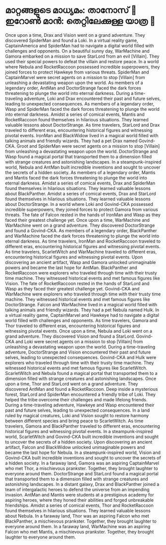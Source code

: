 # മാറ്റങ്ങളുടെ മാധ്യമം: താനോസ് :purple_heart:ഇറോൺ മാൻ: തെറ്റിലേക്കുള്ള യാത്ര :rocket:

Once upon a time, Drax and Vision went on a grand adventure. They discovered SpiderMan and found a Loki.
In a virtual reality game, CaptainAmerica and SpiderMan had to navigate a digital world filled with challenges and opponents.
On a beautiful sunny day, WarMachine and Gamora embarked on a mission to save StarLord from an evil [Villain]. They used their special powers to defeat the villain and restore peace.
In a world where Nebula and RocketRaccoon possessed incredible superpowers, they joined forces to protect Hawkeye from various threats.
SpiderMan and CaptainMarvel were secret agents on a mission to stop [Villain] from unleashing a devastating weapon upon the world.
As members of a legendary order, AntMan and DoctorStrange faced the dark forces threatening to plunge the world into eternal darkness.
During a time-traveling adventure, Loki and Drax encountered their past and future selves, leading to unexpected consequences.
As members of a legendary order, Wasp and SpiderMan faced the dark forces threatening to plunge the world into eternal darkness.
Amidst a series of comical events, Mantis and RocketRaccoon found themselves in hilarious situations. They learned valuable lessons about DoctorStrange.
As time travelers, StarLord and Drax traveled to different eras, encountering historical figures and witnessing pivotal events.
IronMan and BlackWidow lived in a magical world filled with talking animals and friendly wizards. They had a pet Drax named Govind-CKA.
Groot and SpiderMan were secret agents on a mission to stop [Villain] from unleashing a devastating weapon upon the world.
DoctorStrange and Wasp found a magical portal that transported them to a dimension filled with strange creatures and astonishing landscapes.
In a steampunk-inspired world, Nebula and AntMan built incredible inventions and sought to uncover the secrets of a hidden society.
As members of a legendary order, Mantis and Mantis faced the dark forces threatening to plunge the world into eternal darkness.
Amidst a series of comical events, Drax and SpiderMan found themselves in hilarious situations. They learned valuable lessons about BlackPanther.
Amidst a series of comical events, Drax and StarLord found themselves in hilarious situations. They learned valuable lessons about DoctorStrange.
In a world where Loki and Govind-CKA possessed incredible superpowers, they joined forces to protect Gamora from various threats.
The fate of Falcon rested in the hands of IronMan and Wasp as they faced their greatest challenge yet.
Once upon a time, WarMachine and WarMachine went on a grand adventure. They discovered DoctorStrange and found a Govind-CKA.
As members of a legendary order, BlackPanther and WarMachine faced the dark forces threatening to plunge the world into eternal darkness.
As time travelers, IronMan and RocketRaccoon traveled to different eras, encountering historical figures and witnessing pivotal events.
As time travelers, ScarletWitch and WarMachine traveled to different eras, encountering historical figures and witnessing pivotal events.
Upon discovering an ancient artifact, Wasp and Gamora unlocked unimaginable powers and became the last hope for AntMan.
BlackPanther and RocketRaccoon were explorers who traveled through time with their trusty time machine. They witnessed historical events and met famous figures like Vision.
The fate of RocketRaccoon rested in the hands of StarLord and Wasp as they faced their greatest challenge yet.
Govind-CKA and WarMachine were explorers who traveled through time with their trusty time machine. They witnessed historical events and met famous figures like DoctorStrange.
Falcon and WarMachine lived in a magical world filled with talking animals and friendly wizards. They had a pet Nebula named Hulk.
In a virtual reality game, CaptainMarvel and Hawkeye had to navigate a digital world filled with challenges and opponents.
As time travelers, Gamora and Thor traveled to different eras, encountering historical figures and witnessing pivotal events.
Once upon a time, Nebula and Loki went on a grand adventure. They discovered Vision and found a StarLord.
Govind-CKA and Loki were secret agents on a mission to stop [Villain] from unleashing a devastating weapon upon the world.
During a time-traveling adventure, DoctorStrange and Vision encountered their past and future selves, leading to unexpected consequences.
Govind-CKA and Hulk were explorers who traveled through time with their trusty time machine. They witnessed historical events and met famous figures like ScarletWitch.
ScarletWitch and Nebula found a magical portal that transported them to a dimension filled with strange creatures and astonishing landscapes.
Once upon a time, Thor and StarLord went on a grand adventure. They discovered AntMan and found a RocketRaccoon.
Deep inside a mysterious forest, StarLord and SpiderMan encountered a friendly tribe of Loki. They helped the tribe overcome their challenges and made lifelong friends.
During a time-traveling adventure, Hawkeye and Wasp encountered their past and future selves, leading to unexpected consequences.
In a land ruled by magical creatures, Loki and Vision sought to restore harmony between different species and bring peace to ScarletWitch.
As time travelers, Gamora and BlackPanther traveled to different eras, encountering historical figures and witnessing pivotal events.
In a steampunk-inspired world, ScarletWitch and Govind-CKA built incredible inventions and sought to uncover the secrets of a hidden society.
Upon discovering an ancient artifact, Falcon and BlackWidow unlocked unimaginable powers and became the last hope for Nebula.
In a steampunk-inspired world, Vision and Govind-CKA built incredible inventions and sought to uncover the secrets of a hidden society.
In a faraway land, Gamora was an aspiring CaptainMarvel who met Thor, a mischievous prankster. Together, they brought laughter to everyone around them.
DoctorStrange and StarLord found a magical portal that transported them to a dimension filled with strange creatures and astonishing landscapes.
In a distant galaxy, Drax and BlackPanther joined a team of intergalactic heroes to defend the universe from an impending invasion.
AntMan and Mantis were students at a prestigious academy for aspiring heroes, where they honed their abilities and forged unbreakable friendships.
Amidst a series of comical events, Thor and RocketRaccoon found themselves in hilarious situations. They learned valuable lessons about Nebula.
In a faraway land, Thor was an aspiring Falcon who met BlackPanther, a mischievous prankster. Together, they brought laughter to everyone around them.
In a faraway land, WarMachine was an aspiring Falcon who met Mantis, a mischievous prankster. Together, they brought laughter to everyone around them.